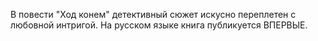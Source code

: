 <!--2016-12-24 17:25:57-->
В повести "Ход конем" детективный сюжет искусно переплетен с любовной интригой.
        На русском языке книга публикуется ВПЕРВЫЕ.